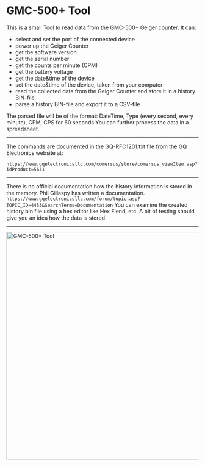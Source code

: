 # GMC-500+ Tool

This is a small Tool to read data from the GMC-500+ Geiger counter. It can:
- select and set the port of the connected device
- power up the Geiger Counter
- get the software version
- get the serial number
- get the counts per minute (CPM)
- get the battery voltage
- get the date&time of the device
- set the date&time of the device, taken from your computer
- read the collected data from the Geiger Counter and store it in a history BIN-file.
- parse a history BIN-file and export it to a CSV-file

The parsed file will be of the format:
DateTime, Type (every second, every minute), CPM, CPS for 60 seconds
You can further process the data in a spreadsheet.

---
The commands are documented in the GQ-RFC1201.txt file from the GQ Electronics
website at:

`https://www.gqelectronicsllc.com/comersus/store/comersus_viewItem.asp?idProduct=5631`

---

There is no official documentation how the history information is stored in the memory.
Phil Gillaspy has written a documentation.
`https://www.gqelectronicsllc.com/forum/topic.asp?TOPIC_ID=4453&SearchTerms=Documentation`
You can examine the created history bin file using a hex editor like Hex Fiend, etc.
A bit of testing should give you an idea how the data is stored.

---
<img width="597" alt="GMC-500+ Tool" src="https://github.com/martinheinrich2/GMC-500-Tool/assets/75615821/c1a862c4-caec-4200-9097-4656cf5889ba">
